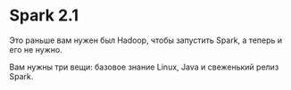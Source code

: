 # Spark 2.1

Это раньше вам нужен был Hadoop, чтобы запустить Spark, а теперь и его не нужно.

Вам нужны три вещи: базовое знание Linux, Java и свеженький релиз Spark.


